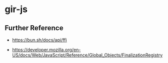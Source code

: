 # gir-js

## Further Reference

- https://bun.sh/docs/api/ffi

- https://developer.mozilla.org/en-US/docs/Web/JavaScript/Reference/Global_Objects/FinalizationRegistry